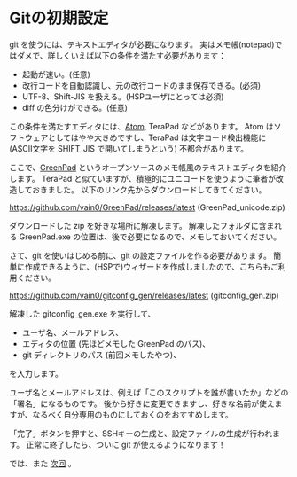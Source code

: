 # Gitの初期設定

git を使うには、テキストエディタが必要になります。
実はメモ帳(notepad)ではダメで、詳しくいえば以下の条件を満たす必要があります：

* 起動が速い。(任意)
* 改行コードを自動認識し、元の改行コードのまま保存できる。(必須)
* UTF-8、Shift-JIS を扱える。(HSPユーザにとっては必須)
* diff の色分けができる。(任意)

この条件を満たすエディタには、[Atom](https://atom.io/), TeraPad などがあります。
Atom はソフトウェアとしてはやや大きめですし、TeraPad は文字コード検出機能に (ASCII文字を SHIFT_JIS で開いてしまうという) 不都合があります。

ここで、[GreenPad](http://www.kmonos.net/lib/gp.ja.html) というオープンソースのメモ帳風のテキストエディタを紹介します。
TeraPad と似ていますが、積極的にユニコードを使うように筆者が改造しておきました。
以下のリンク先からダウンロードしてきてください。

<https://github.com/vain0/GreenPad/releases/latest> (GreenPad_unicode.zip)

ダウンロードした zip を好きな場所に解凍します。
解凍したフォルダに含まれる GreenPad.exe の位置は、後で必要になるので、メモしておいてください。

さて、git を使いはじめる前に、git の設定ファイルを作る必要があります。
簡単に作成できるように、(HSPで)ウィザードを作成しましたので、こちらもご利用ください。

<https://github.com/vain0/gitconfig_gen/releases/latest> (gitconfig_gen.zip)

解凍した gitconfig_gen.exe を実行して、

* ユーザ名、メールアドレス、
* エディタの位置 (先ほどメモした GreenPad のパス)、
* git ディレクトリのパス (前回メモしたやつ)、

を入力します。

ユーザ名とメールアドレスは、例えば「このスクリプトを誰が書いたか」などの「署名」になるものです。
後から好きに変更できますし、好きな名前が使えますが、なるべく自分専用のものにしておくのをおすすめします。

「完了」ボタンを押すと、SSHキーの生成と、設定ファイルの生成が行われます。
正常に終了したら、ついに git が使えるようになります！

では、また [次回](chapter3.md) 。
